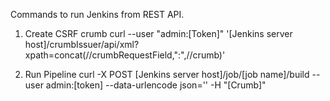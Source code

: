 Commands to run Jenkins from REST API.

1. Create CSRF crumb
 curl --user "admin:[Token]" '[Jenkins server host]/crumbIssuer/api/xml?xpath=concat(//crumbRequestField,":",//crumb)'

2. Run Pipeline
  curl -X POST [Jenkins server host]/job/[job name]/build --user admin:[token] --data-urlencode json='' -H "[Crumb]"

